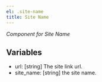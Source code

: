```yaml
---
el: .site-name
title: Site Name
---
```

_Component for Site Name_

## Variables
* url: [string] The site link url.
* site_name: [string] the site name.

